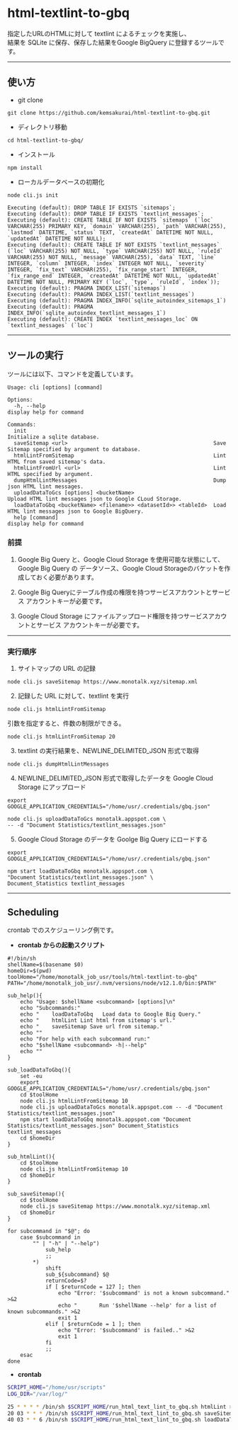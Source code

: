 # html-textlint-to-gbq                

指定したURLのHTMLに対して textlint によるチェックを実施し、       
結果を SQLite に保存、保存した結果をGoogle BigQuery に登録するツールです。     

------------------------
## 使い方                

* git clone
```console
git clone https://github.com/kemsakurai/html-textlint-to-gbq.git
```

* ディレクトリ移動
```console
cd html-textlint-to-gbq/
```

* インストール    
```console
npm install
```

* ローカルデータベースの初期化   
```console
node cli.js init
```
```console
Executing (default): DROP TABLE IF EXISTS `sitemaps`;
Executing (default): DROP TABLE IF EXISTS `textlint_messages`;
Executing (default): CREATE TABLE IF NOT EXISTS `sitemaps` (`loc` VARCHAR(255) PRIMARY KEY, `domain` VARCHAR(255), `path` VARCHAR(255), `lastmod` DATETIME, `status` TEXT, `createdAt` DATETIME NOT NULL, `updatedAt` DATETIME NOT NULL);
Executing (default): CREATE TABLE IF NOT EXISTS `textlint_messages` (`loc` VARCHAR(255) NOT NULL, `type` VARCHAR(255) NOT NULL, `ruleId` VARCHAR(255) NOT NULL, `message` VARCHAR(255), `data` TEXT, `line` INTEGER, `column` INTEGER, `index` INTEGER NOT NULL, `severity` INTEGER, `fix_text` VARCHAR(255), `fix_range_start` INTEGER, `fix_range_end` INTEGER, `createdAt` DATETIME NOT NULL, `updatedAt` DATETIME NOT NULL, PRIMARY KEY (`loc`, `type`, `ruleId`, `index`));
Executing (default): PRAGMA INDEX_LIST(`sitemaps`)
Executing (default): PRAGMA INDEX_LIST(`textlint_messages`)
Executing (default): PRAGMA INDEX_INFO(`sqlite_autoindex_sitemaps_1`)
Executing (default): PRAGMA INDEX_INFO(`sqlite_autoindex_textlint_messages_1`)
Executing (default): CREATE INDEX `textlint_messages_loc` ON `textlint_messages` (`loc`)
```

----------------
## ツールの実行      

ツールには以下、コマンドを定義しています。    
```console
Usage: cli [options] [command]

Options:
  -h, --help                                                     display help for command

Commands:
  init                                                           Initialize a sqlite database.
  saveSitemap <url>                                              Save Sitemap specified by argument to database.
  htmlLintFromSitemap                                            Lint HTML from saved sitemap's data.
  htmlLintFromUrl <url>                                          Lint HTML specified by argument.
  dumpHtmlLintMessages                                           Dump json HTML lint messages.
  uploadDataToGcs [options] <bucketName>                         Upload HTML lint messages json to Google CLoud Storage.
  loadDataToGbq <bucketName> <filename>> <datasetId>> <tableId>  Load HTML lint messages json to Google BigQuery.
  help [command]                                                 display help for command
```

### 前提     

1. Google Big Query と、Google Cloud Storage を使用可能な状態にして、
Google Big Query の データソース、Google Cloud Storageのバケットを作成しておく必要があります。       
 
2. Google Big Queryにテーブル作成の権限を持つサービスアカウントとサービス アカウントキーが必要です。      

3. Google Cloud Storage にファイルアップロード権限を持つサービスアカウントとサービス アカウントキーが必要です。   

----    
### 実行順序　　　　

1. サイトマップの URL の記録     
```console
node cli.js saveSitemap https://www.monotalk.xyz/sitemap.xml
```

2. 記録した URL に対して、textlint を実行         
```console
node cli.js htmlLintFromSitemap
```
引数を指定すると、件数の制限ができる。    
```condole
node cli.js htmlLintFromSitemap 20
```

3. textlint の実行結果を、NEWLINE_DELIMITED_JSON 形式で取得  
```console
node cli.js dumpHtmlLintMessages
```

4. NEWLINE_DELIMITED_JSON 形式で取得したデータを Google Cloud Storage にアップロード     
```console
export GOOGLE_APPLICATION_CREDENTIALS="/home/usr/.credentials/gbq.json"

node cli.js uploadDataToGcs monotalk.appspot.com \
-- -d "Document Statistics/textlint_messages.json"
```

5. Google Cloud Storage のデータを Goolge Big Query にロードする          
```console
export GOOGLE_APPLICATION_CREDENTIALS="/home/usr/.credentials/gbq.json"

npm start loadDataToGbq monotalk.appspot.com \
"Document Statistics/textlint_messages.json" \
Document_Statistics textlint_messages
```

----------
## Scheduling     
crontab でのスケジューリング例です。       

* **crontab からの起動スクリプト**      
```script
#!/bin/sh
shellName=$(basename $0)
homeDir=$(pwd)
toolHome="/home/monotalk_job_usr/tools/html-textlint-to-gbq"
PATH="/home/monotalk_job_usr/.nvm/versions/node/v12.1.0/bin:$PATH"

sub_help(){
    echo "Usage: $shellName <subcommand> [options]\n"
    echo "Subcommands:"
    echo "    loadDataToGbq   Load data to Google Big Query."
    echo "    htmlLint Lint html from sitemap's url."
    echo "    saveSitemap Save url from sitemap."
    echo ""
    echo "For help with each subcommand run:"
    echo "$shellName <subcommand> -h|--help"
    echo ""
}

sub_loadDataToGbq(){
    set -eu
    export GOOGLE_APPLICATION_CREDENTIALS="/home/usr/.credentials/gbq.json"
    cd $toolHome
    node cli.js htmlLintFromSitemap 10
    node cli.js uploadDataToGcs monotalk.appspot.com -- -d "Document Statistics/textlint_messages.json"
    npm start loadDataToGbq monotalk.appspot.com "Document Statistics/textlint_messages.json" Document_Statistics textlint_messages
    cd $homeDir
}

sub_htmlLint(){
    cd $toolHome
    node cli.js htmlLintFromSitemap 10
    cd $homeDir
}

sub_saveSitemap(){
    cd $toolHome
    node cli.js saveSitemap https://www.monotalk.xyz/sitemap.xml
    cd $homeDir
}

for subcommand in "$@"; do
    case $subcommand in
        "" | "-h" | "--help")
            sub_help
            ;;
        *)
            shift
            sub_${subcommand} $@
            returnCode=$?
            if [ $returnCode = 127 ]; then
                echo "Error: '$subcommand' is not a known subcommand." >&2
                echo "       Run '$shellName --help' for a list of known subcommands." >&2
                exit 1
            elif [ $returnCode = 1 ]; then
                echo "Error: '$subcommand' is failed.." >&2
                exit 1            
            fi
            ;;
    esac
done
```

* **crontab**     
```bash
SCRIPT_HOME="/home/usr/scripts"
LOG_DIR="/var/log/"

25 * * * * /bin/sh $SCRIPT_HOME/run_html_text_lint_to_gbq.sh htmlLint >> $LOG_DIR/run_html_text_lint_to_gbq_htmlLint.log
20 03 * * * /bin/sh $SCRIPT_HOME/run_html_text_lint_to_gbq.sh saveSitemap >> $LOG_DIR/run_html_text_lint_to_gbq_saveSitemap.log
40 03 * * 6 /bin/sh $SCRIPT_HOME/run_html_text_lint_to_gbq.sh loadDataToGbq　>> $LOG_DIR/run_html_text_lint_to_gbq_loadDataToGbq.log                  
```
